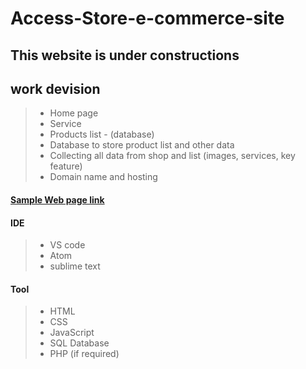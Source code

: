 # Access-Store-e-commerce-site

## This website is under constructions 

 ## work devision
> * Home page 
> * Service 
> * Products list - (database)
> * Database to store product list and other data
> * Collecting all data from shop and list (images, services, key feature)
> * Domain name and hosting 

#### [Sample Web page  link](https://preview.themeforest.net/item/profix-computer-mobile-phone-repair-service-company-html5-template/full_screen_preview/21074699)


#### IDE 
>  * VS code 
>  * Atom 
>  * sublime text

#### Tool 
> * HTML
> * CSS 
> * JavaScript
> * SQL Database
> * PHP (if required)